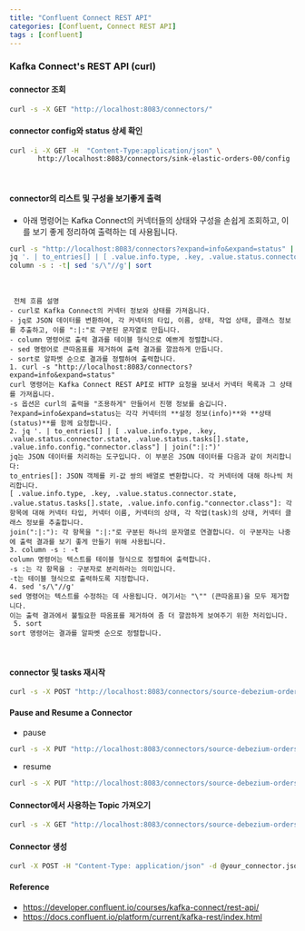 ```yaml
---
title: "Confluent Connect REST API"
categories: [Confluent, Connect REST API]
tags : [confluent]
---
```






### Kafka Connect's  REST API (curl)

#### connector  조회
```bash
curl -s -X GET "http://localhost:8083/connectors/"
```
#### connector  config와 status 상세 확인 

```bash
curl -i -X GET -H  "Content-Type:application/json" \
       http://localhost:8083/connectors/sink-elastic-orders-00/config
```	   
<br/>


#### connector의 리스트 및 구성을 보기좋게 출력

- 아래 명령어는 Kafka Connect의 커넥터들의 상태와 구성을 손쉽게 조회하고, 이를 보기 좋게 정리하여 출력하는 데 사용됩니다.

```bash 
curl -s "http://localhost:8083/connectors?expand=info&expand=status" | \
jq '. | to_entries[] | [ .value.info.type, .key, .value.status.connector.state,.value.status.tasks[].state, .value.info.config."connector.class"] |join(":|:")' | \
column -s : -t| sed 's/\"//g'| sort
```

<br/>

```
 전체 흐름 설명
- curl로 Kafka Connect의 커넥터 정보와 상태를 가져옵니다.
- jq로 JSON 데이터를 변환하여, 각 커넥터의 타입, 이름, 상태, 작업 상태, 클래스 정보를 추출하고, 이를 ":|:"로 구분된 문자열로 만듭니다.
- column 명령어로 출력 결과를 테이블 형식으로 예쁘게 정렬합니다.
- sed 명령어로 큰따옴표를 제거하여 출력 결과를 깔끔하게 만듭니다.
- sort로 알파벳 순으로 결과를 정렬하여 출력합니다.
1. curl -s "http://localhost:8083/connectors?expand=info&expand=status"
curl 명령어는 Kafka Connect REST API로 HTTP 요청을 보내서 커넥터 목록과 그 상태를 가져옵니다.
-s 옵션은 curl의 출력을 "조용하게" 만들어서 진행 정보를 숨깁니다.
?expand=info&expand=status는 각각 커넥터의 **설정 정보(info)**와 **상태(status)**를 함께 요청합니다.
2. jq '. | to_entries[] | [ .value.info.type, .key, .value.status.connector.state, .value.status.tasks[].state, .value.info.config."connector.class"] | join(":|:")'
jq는 JSON 데이터를 처리하는 도구입니다. 이 부분은 JSON 데이터를 다음과 같이 처리합니다:
to_entries[]: JSON 객체를 키-값 쌍의 배열로 변환합니다. 각 커넥터에 대해 하나씩 처리합니다.
[ .value.info.type, .key, .value.status.connector.state, .value.status.tasks[].state, .value.info.config."connector.class"]: 각 항목에 대해 커넥터 타입, 커넥터 이름, 커넥터의 상태, 각 작업(task)의 상태, 커넥터 클래스 정보를 추출합니다.
join(":|:"): 각 항목을 ":|:"로 구분된 하나의 문자열로 연결합니다. 이 구분자는 나중에 출력 결과를 보기 좋게 만들기 위해 사용됩니다.
3. column -s : -t
column 명령어는 텍스트를 테이블 형식으로 정렬하여 출력합니다.
-s :는 각 항목을 : 구분자로 분리하라는 의미입니다.
-t는 테이블 형식으로 출력하도록 지정합니다.
4. sed 's/\"//g'
sed 명령어는 텍스트를 수정하는 데 사용됩니다. 여기서는 "\"" (큰따옴표)을 모두 제거합니다.
이는 출력 결과에서 불필요한 따옴표를 제거하여 좀 더 깔끔하게 보여주기 위한 처리입니다.
 5. sort
sort 명령어는 결과를 알파벳 순으로 정렬합니다.
```
<br/>

#### connector 및 tasks 재시작

```bash
curl -s -X POST "http://localhost:8083/connectors/source-debezium-orders-00/restart"
```


#### Pause and Resume a Connector 

- pause 
```bash 
curl -s -X PUT "http://localhost:8083/connectors/source-debezium-orders-00/pause"
```
- resume 
```bash
curl -s -X PUT "http://localhost:8083/connectors/source-debezium-orders-00/resume"
```

#### Connector에서 사용하는 Topic 가져오기 

```bash
curl -s -X GET "http://localhost:8083/connectors/source-debezium-orders-00/topics" | jq '.'
```

#### Connector 생성 
```bash
curl -X POST -H "Content-Type: application/json" -d @your_connector.json http://localhost:8083/connectors
```

#### Reference
- https://developer.confluent.io/courses/kafka-connect/rest-api/
- https://docs.confluent.io/platform/current/kafka-rest/index.html
